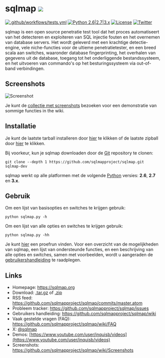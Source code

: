 # sqlmap ![](https://i.imgur.com/fe85aVR.png)

[![.github/workflows/tests.yml](https://github.com/sqlmapproject/sqlmap/actions/workflows/tests.yml/badge.svg)](https://github.com/sqlmapproject/sqlmap/actions/workflows/tests.yml) [![Python 2.6|2.7|3.x](https://img.shields.io/badge/python-2.6|2.7|3.x-yellow.svg)](https://www.python.org/) [![License](https://img.shields.io/badge/license-GPLv2-red.svg)](https://raw.githubusercontent.com/sqlmapproject/sqlmap/master/LICENSE) [![Twitter](https://img.shields.io/badge/twitter-@sqlmap-blue.svg)](https://twitter.com/sqlmap)

sqlmap is een open source penetratie test tool dat het proces automatiseert van het detecteren en exploiteren van SQL injectie fouten en het overnemen van database servers. Het wordt geleverd met een krachtige detectie-engine, vele niche-functies voor de ultieme penetratietester, en een breed scala aan switches, waaronder database fingerprinting, het overhalen van gegevens uit de database, toegang tot het onderliggende bestandssysteem, en het uitvoeren van commando's op het besturingssysteem via out-of-band verbindingen.

Screenshots
----

![Screenshot](https://raw.github.com/wiki/sqlmapproject/sqlmap/images/sqlmap_screenshot.png)

Je kunt de [collectie met screenshots](https://github.com/sqlmapproject/sqlmap/wiki/Screenshots) bezoeken voor een demonstratie van sommige functies in the wiki.

Installatie
----

Je kunt de laatste tarball installeren door [hier](https://github.com/sqlmapproject/sqlmap/tarball/master) te klikken of de laatste zipball door [hier](https://github.com/sqlmapproject/sqlmap/zipball/master) te klikken.

Bij voorkeur, kun je sqlmap downloaden door de [Git](https://github.com/sqlmapproject/sqlmap) repository te clonen:

    git clone --depth 1 https://github.com/sqlmapproject/sqlmap.git sqlmap-dev

sqlmap werkt op alle platformen met de volgende [Python](https://www.python.org/download/) versies: **2.6**, **2.7** en **3.x**.

Gebruik
----

Om een lijst van basisopties en switches te krijgen gebruik:

    python sqlmap.py -h

Om een lijst van alle opties en switches te krijgen gebruik:

    python sqlmap.py -hh

Je kunt [hier](https://asciinema.org/a/46601) een proefrun vinden.
Voor een overzicht van de mogelijkheden van sqlmap, een lijst van ondersteunde functies, en een beschrijving van alle opties en switches, samen met voorbeelden, wordt u aangeraden de [gebruikershandleiding](https://github.com/sqlmapproject/sqlmap/wiki/Usage) te raadplegen.

Links
----

* Homepage: https://sqlmap.org
* Download: [.tar.gz](https://github.com/sqlmapproject/sqlmap/tarball/master) of [.zip](https://github.com/sqlmapproject/sqlmap/zipball/master)
* RSS feed: https://github.com/sqlmapproject/sqlmap/commits/master.atom
* Probleem tracker: https://github.com/sqlmapproject/sqlmap/issues
* Gebruikers handleiding: https://github.com/sqlmapproject/sqlmap/wiki
* Vaak gestelde vragen (FAQ): https://github.com/sqlmapproject/sqlmap/wiki/FAQ
* X: [@sqlmap](https://twitter.com/sqlmap)
* Demos: [https://www.youtube.com/user/inquisb/videos](https://www.youtube.com/user/inquisb/videos)
* Screenshots: https://github.com/sqlmapproject/sqlmap/wiki/Screenshots
